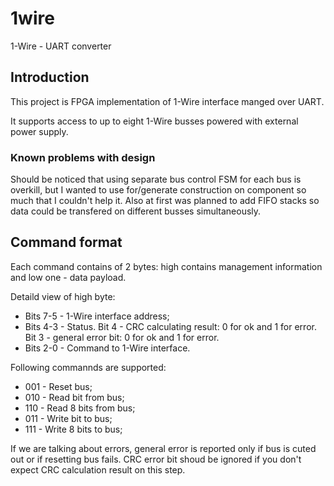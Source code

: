 # 1wire
1-Wire - UART converter

## Introduction

This project is FPGA implementation of 1-Wire interface manged over UART. 

It supports access to up to eight 1-Wire busses powered with external power supply.

### Known problems with design

Should be noticed that using separate bus control FSM for each bus is overkill, but I wanted to use for/generate construction on component so much that I couldn't help it. Also at first was planned to add FIFO stacks so data could be transfered on different busses simultaneously.

## Command format

Each command contains of 2 bytes: high contains management information and low one - data payload.

Detaild view of high byte:

* Bits 7-5 - 1-Wire interface address;
* Bits 4-3 - Status. Bit 4 - CRC calculating result: 0 for ok and 1 for error. Bit 3 - general error bit: 0 for ok and 1 for error.
* Bits 2-0 - Command to 1-Wire interface.

Following commannds are supported:

* 001 - Reset bus;
* 010 - Read bit from bus;
* 110 - Read 8 bits from bus;
* 011 - Write bit to bus;
* 111 - Write 8 bits to bus;

If we are talking about errors, general error is reported only if bus is cuted out or if resetting bus fails. CRC error bit shoud be ignored if you don't expect CRC calculation result on this step.
